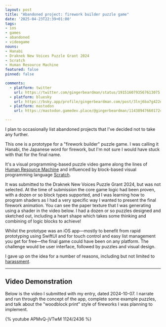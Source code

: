 ```yaml
---
layout: post
title: "Abandoned project: firework builder puzzle game"
date: '2025-04-23T22:39+01:00'
tags:
- ios
- games
- abandoned
- videogame
nouns:
- Hanabi
- Draknek New Voices Puzzle Grant 2024
- Scratch
- Human Resource Machine
featured: false
pinned: false

comments:
  - platform: twitter
    url: https://twitter.com/gingerbeardman/status/1915160793567613075
  - platform: bluesky
    url: https://bsky.app/profile/gingerbeardman.com/post/3lnj6ba7g422n
  - platform: mastodon
    url: https://mastodon.gamedev.place/@gingerbeardman/114389476601724866

---
```


I plan to occasionally list abandoned projects that I've decided not to take any further.

This one is a prototype for a "firework builder" puzzle game. I was calling it Hanabi, the Japanese word for firework, but I'm not sure I would have stuck with that for the final name.

It's a visual programming-based puzzle video game along the lines of [Human Resource Machine](https://en.wikipedia.org/wiki/Human_Resource_Machine) and influenced by block-based visual programming language [Scratch](https://en.wikipedia.org/wiki/Scratch_(programming_language)).

It was submitted to the Draknek New Voices Puzzle Grant 2024, but was not selected. At the time of submission the core game logic had been proven, with a dozen or so block types supported, and I was learning how to program shaders as I had a very specific way I wanted to present the final firework animation. You can see the paper texture that I was generating using a shader in the video below. I had a dozen or so puzzles designed and sketched out, including a heart shape which takes some thinking and combining of logic blocks to achieve!

Whilst the prototype was an iOS app—mostly to benefit from rapid prototyping using SwiftUI and for touch control and easy list management you get for free—the final game could have been on any platform. The challenge would be user interface, followed by puzzles and visual design.

I gave up on the idea for a number of reasons, including but not limited to [harassment](/2025/04/15/when-playdate-stopped-being-fun/).

----

## Video Demonstration

Below is the video I submitted with my entry, dated 2024-10-07. I narrate and run through the concept of the app, complete some example puzzles, and talk about the "woodblock print" style of fireworks I was planning to implement.

{% youtube APMvQ-jVTwM 1124/2436 %}